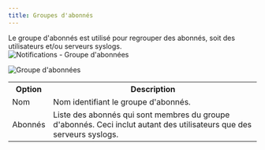 ```yaml
---
title: Groupes d'abonnés
---
```

Le groupe d'abonnés est utilisé pour regrouper des abonnés, soit des utilisateurs et/ou serveurs syslogs.  
![Notifications - Groupe d'abonnées](/img/fr/server/ServerOp8075.png)  

![Groupe d'abonnées](/img/fr/server/ServerOp8148.png)  

<table>
	<tr>
		<th>
Option 
		</th>
		<th>
Description 
		</th>
	</tr>
	<tr>
		<td>
Nom 
		</td>
		<td>
Nom identifiant le groupe d'abonnés. 
		</td>
	</tr>
	<tr>
		<td>
Abonnés 
		</td>
		<td>
Liste des abonnés qui sont membres du groupe d'abonnés. Ceci inclut autant des utilisateurs que des serveurs syslogs. 
		</td>
	</tr>
</table>


